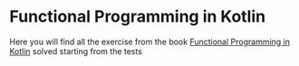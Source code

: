 # Functional Programming in Kotlin

Here you will find all the exercise from the book [Functional Programming in Kotlin](https://amzn.to/3FaFcBg)
solved starting from the tests


